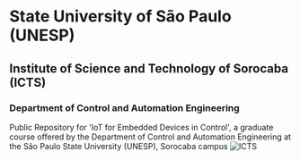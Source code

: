 # State University of São Paulo (UNESP)
## Institute of Science and Technology of Sorocaba (ICTS)
### Department of Control and Automation Engineering
Public Repository for 'IoT for Embedded Devices in Control', a graduate course offered by the Department of Control and Automation Engineering at the São Paulo State University (UNESP), Sorocaba campus
![ICTS](./Images/unesp_sorocaba.png)
